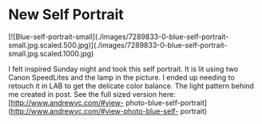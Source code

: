 # New Self Portrait

[![Blue-self-portrait-small](./images/7289833-0-blue-self-portrait-
small.jpg.scaled.500.jpg)](./images/7289833-0-blue-self-portrait-
small.jpg.scaled.1000.jpg)

I felt inspired Sunday night and took this self portrait. It is lit using two
Canon SpeedLites and the lamp in the picture. I ended up needing to retouch it
in LAB to get the delicate color balance. The light pattern behind me created
in post. See the full sized version here: [http://www.andrewvc.com/#view-
photo-blue-self-portrait](http://www.andrewvc.com/#view-photo-blue-self-
portrait)

